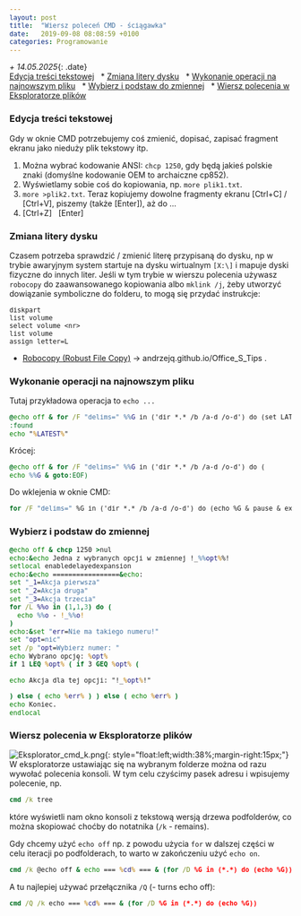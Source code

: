 ```yaml
---
layout: post
title:  "Wiersz poleceń CMD - ściągawka"
date:   2019-09-08 08:08:59 +0100
categories: Programowanie
---
```


_+ 14.05.2025_{: .date}  
[Edycja treści tekstowej]({{site.url}}{{site.baseurl}}{{page.url}}#edycja-treści-tekstowej) &nbsp; *
[Zmiana litery dysku]({{site.url}}{{site.baseurl}}{{page.url}}#zmiana-litery-dysku) &nbsp; *
[Wykonanie operacji na najnowszym pliku]({{site.url}}{{site.baseurl}}{{page.url}}#wykonanie-operacji-na-najnowszym-pliku) &nbsp; * 
[Wybierz i podstaw do zmiennej]({{site.url}}{{site.baseurl}}{{page.url}}#wybierz-i-podstaw-do-zmiennej) &nbsp; * 
[Wiersz polecenia w Eksploratorze plików]({{site.url}}{{site.baseurl}}{{page.url}}#wiersz-polecenia-w-eksploratorze-plików) &nbsp; 

<style>.date{font-size: smaller;color:#828282;}</style>

### Edycja treści tekstowej

Gdy w oknie CMD potrzebujemy coś zmienić, dopisać, zapisać fragment ekranu jako nieduży plik tekstowy itp.
1. Można wybrać kodowanie ANSI: `chcp 1250`, gdy będą jakieś polskie znaki (domyślne kodowanie OEM to archaiczne cp852).
2. Wyświetlamy sobie coś do kopiowania, np. `more plik1.txt`.
3. `more >plik2.txt`. Teraz kopiujemy dowolne fragmenty ekranu [Ctrl+C] / [Ctrl+V], piszemy (także [Enter]), aż do ...
4. [Ctrl+Z] &nbsp; [Enter]


### Zmiana litery dysku

Czasem potrzeba sprawdzić / zmienić literę przypisaną do dysku, np w trybie awaryjnym system startuje na dysku wirtualnym `[X:\]` i mapuje dyski fizyczne do innych liter. Jeśli w tym trybie w wierszu polecenia używasz `robocopy` do zaawansowanego kopiowania albo `mklink /j`, żeby utworzyć dowiązanie symboliczne do folderu, to mogą się przydać instrukcje:
````
diskpart
list volume
select volume <nr>
list volume
assign letter=L
````
* [Robocopy (Robust File Copy)](https://andrzejq.github.io/Office_S_Tips/system/2020/02/20/Backup_dysku_SSD.html#6-robocopy-robust-file-copy) -> andrzejq.github.io/Office_S_Tips
.


### Wykonanie operacji na najnowszym pliku

Tutaj przykładowa operacja to `echo ...`

```` bat
@echo off & for /F "delims=" %%G in ('dir *.* /b /a-d /o-d') do (set LATEST=%%G & goto found)
:found
echo "%LATEST%"
````
Krócej:
```` bat
@echo off & for /F "delims=" %%G in ('dir *.* /b /a-d /o-d') do (
echo %%G & goto:EOF)
````

Do wklejenia w oknie CMD:

```` bat
for /F "delims=" %G in ('dir *.* /b /a-d /o-d') do (echo %G & pause & exit)
````


### Wybierz i podstaw do zmiennej

```` bat
@echo off & chcp 1250 >nul
echo:&echo Jedna z wybranych opcji w zmiennej !_%%opt%%!
setlocal enabledelayedexpansion
echo:&echo =================&echo:
set "_1=Akcja pierwsza"
set "_2=Akcja druga"
set "_3=Akcja trzecia"
for /L %%o in (1,1,3) do (
  echo %%o - !_%%o!
)
echo:&set "err=Nie ma takiego numeru!"
set "opt=nic"
set /p "opt=Wybierz numer: "
echo Wybrano opcję: %opt%
if 1 LEQ %opt% ( if 3 GEQ %opt% (

echo Akcja dla tej opcji: "!_%opt%!"

) else ( echo %err% ) ) else ( echo %err% )
echo Koniec.
endlocal
````

### Wiersz polecenia w Eksploratorze plików


![Eksplorator_cmd_k.png]({{site.baseurl}}/assets/img/Eksplorator_cmd_k.png "Eksplorator_cmd_k.png"){: style="float:left;width:38%;margin-right:15px;"}
W eksploratorze ustawiając się na wybranym folderze można od razu wywołać polecenia konsoli. W tym celu czyścimy pasek adresu i wpisujemy polecenie, np. 
```` bat
cmd /k tree
````
które wyświetli nam okno konsoli z tekstową wersją drzewa podfolderów, co można skopiować choćby do notatnika (`/k` - remains).

Gdy chcemy użyć `echo off` np. z powodu użycia `for` w dalszej części w celu iteracji po podfolderach, to warto w zakończeniu użyć `echo on`.

```` bat
cmd /k @echo off & echo === %cd% === & (for /D %G in (*.*) do (echo %G)) & echo on
````

A tu najlepiej używać przełącznika `/Q` (- turns echo off):
```` bat
cmd /Q /k echo === %cd% === & (for /D %G in (*.*) do (echo %G))
````

<style> pre code {font-size: smaller;} </style>

<!-- {% unless jekyll.environment %} -->
<script>

(function() {
  const images = document.getElementsByTagName('img'); 
  for(let i = 0; i < images.length; i++) {
    images[i].src = images[i].src.replace('%7B%7Bsite.baseurl%7D%7D','..');
  } //{{site.baseurl}} - without spaces!  
})();

</script>
<!-- {% endunless %} -->